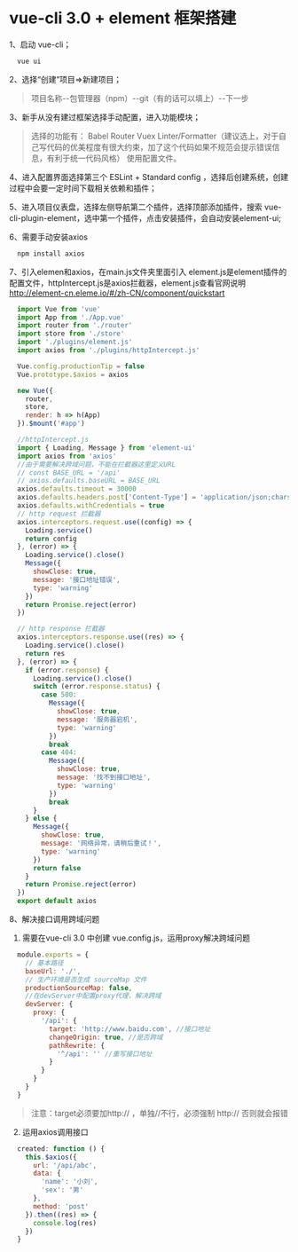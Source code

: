 # vue-cli 3.0 + element 框架搭建

1、启动 vue-cli；
```javascript
  vue ui
```
2、选择“创建”项目=>新建项目；
> 项目名称--包管理器（npm）--git（有的话可以填上）--下一步

3、新手从没有建过框架选择手动配置，进入功能模块；
>选择的功能有：
> Babel
> Router
> Vuex
> Linter/Formatter（建议选上，对于自己写代码的优美程度有很大约束，加了这个代码如果不规范会提示错误信息，有利于统一代码风格）
> 使用配置文件。
>

4、进入配置界面选择第三个 ESLint + Standard config ，选择后创建系统，创建过程中会要一定时间下载相关依赖和插件；

5、进入项目仪表盘，选择左侧导航第二个插件，选择顶部添加插件，搜索 vue-cli-plugin-element，选中第一个插件，点击安装插件，会自动安装element-ui;

6、需要手动安装axios
```javascript
  npm install axios
```

7、引入elemen和axios，在main.js文件夹里面引入 element.js是element插件的配置文件，httpIntercept.js是axios拦截器，element.js查看官网说明 http://element-cn.eleme.io/#/zh-CN/component/quickstart
```javascript
  import Vue from 'vue'
  import App from './App.vue'
  import router from './router'
  import store from './store'
  import './plugins/element.js'
  import axios from './plugins/httpIntercept.js'

  Vue.config.productionTip = false
  Vue.prototype.$axios = axios

  new Vue({
    router,
    store,
    render: h => h(App)
  }).$mount('#app')
```
```javascript
  //httpIntercept.js
  import { Loading, Message } from 'element-ui'
  import axios from 'axios'
  //由于需要解决跨域问题，不能在拦截器这里定义URL
  // const BASE_URL = '/api'
  // axios.defaults.baseURL = BASE_URL
  axios.defaults.timeout = 30000
  axios.defaults.headers.post['Content-Type'] = 'application/json;charset=UTF-8'
  axios.defaults.withCredentials = true
  // http request 拦截器
  axios.interceptors.request.use((config) => {
    Loading.service()
    return config
  }, (error) => {
    Loading.service().close()
    Message({
      showClose: true,
      message: '接口地址错误',
      type: 'warning'
    })
    return Promise.reject(error)
  })

  // http response 拦截器
  axios.interceptors.response.use((res) => {
    Loading.service().close()
    return res
  }, (error) => {
    if (error.response) {
      Loading.service().close()
      switch (error.response.status) {
        case 500:
          Message({
            showClose: true,
            message: '服务器宕机',
            type: 'warning'
          })
          break
        case 404:
          Message({
            showClose: true,
            message: '找不到接口地址',
            type: 'warning'
          })
          break
      }
    } else {
      Message({
        showClose: true,
        message: '网络异常，请稍后重试！',
        type: 'warning'
      })
      return false
    }
    return Promise.reject(error)
  })
  export default axios
```

8、解决接口调用跨域问题
1. 需要在vue-cli 3.0 中创建 vue.config.js，运用proxy解决跨域问题
```javascript
  module.exports = {
    // 基本路径
    baseUrl: './',
    // 生产环境是否生成 sourceMap 文件
    productionSourceMap: false,
    //在devServer中配置proxy代理，解决跨域
    devServer: {
      proxy: {
        '/api': {
          target: 'http://www.baidu.com', //接口地址
          changeOrigin: true, //是否跨域
          pathRewrite: {
            '^/api': '' //重写接口地址
          }
        }
      }
    }
  }
```
>注意：target必须要加http:// ，单独//不行，必须强制 http:// 否则就会报错

2. 运用axios调用接口
```javascript
  created: function () {
    this.$axios({
      url: '/api/abc',
      data: {
        'name': '小刘',
        'sex': '男'
      },
      method: 'post'
    }).then((res) => {
      console.log(res)
    })
  }
```
